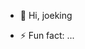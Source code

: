 - 👋 Hi, joeking

- ⚡ Fun fact: ...

<!---
joeking543/joeking543 is a ✨ special ✨ repository because its `README.md` (this file) appears on your GitHub profile.
You can click the Preview link to take a look at your changes.
--->
